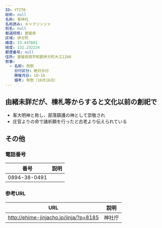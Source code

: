 ```yaml
---
ID: YTIT0
総称: null
名称: 客神社
名称読み: キャクジンジャ
別名: null
都道府県: 愛媛県
区域: 伊方町
緯度: 33.447601
経度: 132.232224
郵便番号: null
住所: 愛媛県西宇和郡伊方町大江1260
祭事:
  - 名称: 例祭
    日付区分: 絶対日付
    開催月日: 10-16
    備考: 例祭（10月16日）
---
```


## 由緒未詳だが、棟札等からすると文化以前の創祀で

- 客大明神と称し、部落鎮護の神として崇敬され
- 庄官よりの命で諸祈願を行ったと古老より伝えられている

## その他

### 電話番号

| 番号         | 説明 |
| ------------ | ---- |
| 0894-38-0491 |      |

### 参考URL

| URL                                    | 説明   |
| -------------------------------------- | ------ |
| http://ehime-jinjacho.jp/jinja/?p=8185 | 神社庁 |
